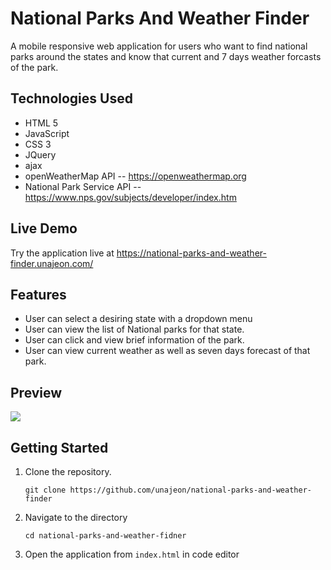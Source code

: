 # National Parks And Weather Finder
A mobile responsive web application for users who want to find national parks around the states and know that current and 7 days weather forcasts of the park.

## Technologies Used
- HTML 5
- JavaScript
- CSS 3
- JQuery
- ajax
- openWeatherMap API
  -- https://openweathermap.org
- National Park Service API
  -- https://www.nps.gov/subjects/developer/index.htm

## Live Demo
Try the application live at https://national-parks-and-weather-finder.unajeon.com/

## Features
- User can select a desiring state with a dropdown menu
- User can view the list of National parks for that state.
- User can click and view brief information of the park.
- User can view current weather as well as seven days forecast of that park.

## Preview
<img src="images/npwf-preview.gif">

## Getting Started
1. Clone the repository.
    ```
    git clone https://github.com/unajeon/national-parks-and-weather-finder
    ```
2. Navigate to the directory
    ```
    cd national-parks-and-weather-fidner
    ```
3. Open the application from `index.html` in code editor
